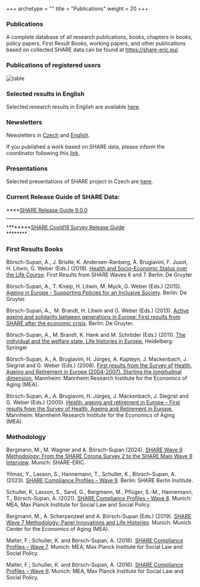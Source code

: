 +++
archetype = ""
title = "Publications"
weight = 20
+++

### Publications  

A complete database of all research publications, books, chapters in books, policy papers, First Result Books, working papers, and other publications based on collected SHARE data can be found at <a moz-do-not-send="true" href="https://share-eric.eu/">https://share-eric.eu/</a>.  

### Publications of registered users

![table](http://share.cerge-ei.cz/user_statistics/share-pub-2024-table.png)

### Selected results in English  

Selected research results in English are available <a moz-do-not-send="true" href="http://www.share-project.org/share-research-results.html">here</a>.

  

### Newsletters

Newsletters in <a moz-do-not-send="true" href="http://share.cerge-ei.cz/newsletter.htm">Czech</a> and <a moz-do-not-send="true" href="http://share.cerge-ei.cz/newsletter_EN.htm">English</a>.

If you published a work based on SHARE data, please inform the coordinator following this <a moz-do-not-send="true" href="http://www.share-project.org/share-publications.html">link</a>.<br>

  

### Presentations

Selected presentations of SHARE project in Czech are <a moz-do-not-send="true" href="http://share.cerge-ei.cz/selected_results.htm">here</a>.<br>

### Current Release Guide of SHARE Data:

****[SHARE Release Guide 9.0.0](http://share.cerge-ei.cz/documentation/SHARE_release_guide_9-0-0.pdf)  
****  
********[SHARE Covid19 Survey Release Guide](http://share.cerge-ei.cz/documentation/SHARE_Corona_Survey_Release_Guide.pdf)  
******** 

### First Results Books  

Börsch-Supan, A., J. Bristle, K. Andersen-Ranberg, A. Brugiavini, F. Jusot, H. Litwin, G. Weber (Eds.) (2019). [Health and Socio-Economic Status over the Life Course](https://www.degruyter.com/viewbooktoc/product/509241). First Results from SHARE Waves 6 and 7. Berlin: De Gruyter

Börsch-Supan, A., T. Kneip, H. Litwin, M. Myck, G. Weber (Eds.) (2015). [Ageing in Europe - Supporting Policies for an Inclusive Society](http://www.degruyter.com/view/product/462442 "Opens external link in current window"). Berlin: De Gruyter.  

Börsch-Supan, A.,  M. Brandt, H. Litwin and G. Weber (Eds.) (2013). [Active ageing and solidarity between generations in Europe: First results from SHARE after the economic crisis](http://www.degruyter.com/view/product/185064 "Opens external link in current window"). Berlin: De Gruyter.  

Börsch-Supan, A., M. Brandt, K. Hank and M. Schröder (Eds.) (2011). [The individual and the welfare state. Life histories in Europe.](http://www.springer.com/social+sciences/population+studies/book/978-3-642-17471-1 "Opens external link in current window") Heidelberg: Springer  

Börsch-Supan, A., A. Brugiavini, H. Jürges, A. Kapteyn, J. Mackenbach, J. Siegrist and G. Weber (Eds.) (2008). [First results from the Survey of](http://www.share-project.org/fileadmin/pdf_documentation/FRB2/FRB2_all_chapters.pdf "Initiates file download") [Health, Ageing and Retirement in Europe (2004-2007). Starting the longitudinal dimension.](http://www.share-project.org/fileadmin/pdf_documentation/FRB2/FRB2_all_chapters.pdf "Initiates file download") Mannheim: Mannheim Research Institute for the Economics of Aging (MEA).  

Börsch-Supan, A., A. Brugiavini, H. Jürges, J. Mackenbach, J. Siegrist and G. Weber (Eds.) (2005). [Health, ageing and retirement in Europe – First results from the Survey of Health, Ageing and Retirement in Europe.](http://www.share-project.org/fileadmin/pdf_documentation/FRB1/FRB1_all_chapters.pdf "Initiates file download") Mannheim: Mannheim Research Institute for the Economics of Aging (MEA). 

### Methodology

Bergmann, M., M. Wagner and A. Börsch-Supan (2024). [SHARE Wave 9 Methodology: From the SHARE Corona Survey 2 to the SHARE Main Wave 9 Interview](https://share-eric.eu/fileadmin/user_upload/Methodology_Volumes/SHARE_Methodenband_WEB_Wave9.pdf). Munich: SHARE-ERIC.

Yilmaz, Y., Lasson, S., Hannemann, T., Schuller, K., Börsch-Supan, A. (2023). [SHARE Compliance Profiles – Wave 9](https://share-eric.eu/fileadmin/user_upload/Methodology_Volumes/SHARE_Wave9_ComplianceProfiles.pdf). Berlin: SHARE Berlin Institute.

Schuller, K, Lasson, S., Sand, G., Bergmann, M., Pflüger, S.-M., Hannemann, T., Börsch-Supan, A. (2021). [SHARE Compliance Profiles – Wave 8](http://share.cerge-ei.cz/documentation/SHARE_Wave8_ComplianceProfiles.pdf). Munich: MEA, Max Planck Institute for Social Law and Social Policy.

Bergmann, M., A. Scherpenzeel and A. Börsch-Supan (Eds.) (2019). [SHARE Wave 7 Methodology: Panel Innovations and Life Histories](http://www.share-project.org/fileadmin/pdf_documentation/MFRB_Wave7/SHARE_Methodenband_A4_WEB.pdf). Munich: Munich Center for the Economics of Aging (MEA).

Malter, F.; Schuller, K. and Börsch-Supan, A. (2018). [SHARE Compliance Profiles – Wave 7](http://www.share-project.org/fileadmin/pdf_documentation/SHARE_Wave7_ComplianceProfiles.pdf "Initiates file download"). Munich: MEA, Max Planck Institute for Social Law and Social Policy.

Malter, F.; Schuller, K. and Börsch-Supan, A. (2016). [SHARE Compliance Profiles – Wave 6](http://www.share-project.org/fileadmin/pdf_documentation/SHARE_Wave6_ComplianceProfiles_v8.pdf "Initiates file download"). Munich: MEA, Max Planck Institute for Social Law and Social Policy.
